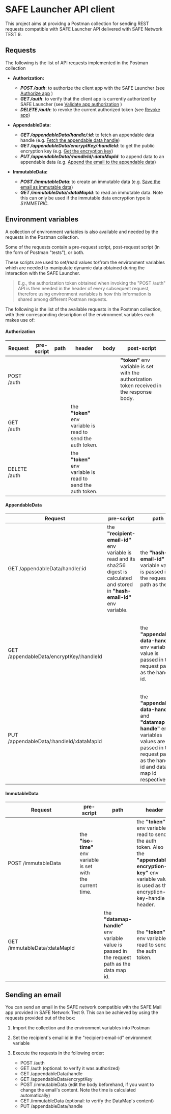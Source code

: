 # SAFE Launcher API client

This project aims at providng a Postman collection for sending REST requests compatible with SAFE Launcher API delivered with SAFE Network TEST 9.


## Requests

The following is the list of API requests implemented in the Postman collection

- **Authorization:**
	- ***POST /auth***: to authorize the client app with the SAFE Launcher (see [Authorize app](https://api.safedev.org/auth/authorize-app.html) )
	- ***GET /auth***: to verify that the client app is currently authorized by SAFE Launcher (see [Validate app authorization](https://api.safedev.org/auth/validate-app-authorization.html) )
	- ***DELETE /auth***: to revoke the current authorized token (see [Revoke app](https://api.safedev.org/auth/revoke-app.html))
 
- **AppendableData:**
	- ***GET /appendableData/handle/:id***: to fetch an appendable data handle (e.g. [Fetch the appendable data handle](https://tutorials.safedev.org/email-app/send-an-email.html#fetch-the-appendable-data-handle))
	- ***GET /appendableData/encryptKey/:handleId***: to get the public encryption key (e.g. [Get the encryption key](https://tutorials.safedev.org/email-app/send-an-email.html#get-the-encryption-key))
	- ***PUT /appendableData/:handleId/:dataMapId***: to append data to an appendable data (e.g. [Append the email to the appendable data](https://tutorials.safedev.org/email-app/send-an-email.html#append-the-email-to-the-appendable-data))

- **ImmutableData:**
	- ***POST /immutableData***: to create an immutable data (e.g. [Save the email as immutable data](https://tutorials.safedev.org/email-app/send-an-email.html#save-the-email-as-immutable-data))
	- ***GET /immutableData/:dataMapId***: to read an immutable data. Note this can only be used if the immutable data encryption type is *SYMMETRIC*.


## Environment variables

A collection of environment variables is also available and needed by the requests in the Postman collection.

Some of the requests contain a pre-request script, post-request script (in the form of Postman "tests"), or both. 

These scripts are used to set/read values to/from the environment variables which are needed to manipulate dynamic data obtained during the interaction with the SAFE Launcher.
> E.g., the authorization token obtained when invoking the "POST /auth" API is then needed in the header of every subsequent request, therefore using environment variables is how this information is shared among different Postman requests.

The following is the list of the available requests in the Postman collection, with their corresponding description of the environment variables each makes use of:

#### Authorization
| Request		| pre-script | path | header | body | post-script |
| ----------------- | ------------ | ------ | --------- | ------ | -------------- |
| POST /auth 	| 	|	| 	| 	| **"token"** env variable is set with the authorization token received in the response body. |
| GET /auth	| 	|	| the **"token"** env variable is read to send the auth token. | 	| 	|
| DELETE /auth | 	|	| the **"token"** env variable is read to send the auth token. | 	| 	|

#### AppendableData
| Request		| pre-script | path | header | body | post-script |
| ----------------- | ------------ | ------ | --------- | ------ | -------------- |
| GET /appendableData/handle/:id	| the **"recipient-email-id"** env variable is read and its sha256 digest is calculated and stored in **"hash-email-id"** env variable.  | the **"hash-email-id"** env variable value is passed in the request path as the id. | the **"token"** env variable is read to send the auth token. | 	| the "appendable-data-handle" env variable is set with the value of the Handle-Id value obtained from the response header. |
| GET /appendableData/encryptKey/:handleId	| 	| the **"appendable-data-handle"** env variable value is passed in the request path as the handle id. | the **"token"** env variable is read to send the auth token. | 	| the **"appendable-encryption-key"** env variable is set with the value of the Handle-Id value obtained from the response header. |
| PUT /appendableData/:handleId/:dataMapId | 	| the **"appendable-data-handle"** and **"datamap-handle"** env variables values are passed in the request path as the handle id and data map id respectively. | the **"token"** env variable is read to send the auth token. | 	|  |

#### ImmutableData
| Request		| pre-script | path | header | body | post-script |
| ----------------- | ------------ | ------ | --------- | ------ | -------------- |
| POST /immutableData 	| the **"iso-time"** env variable is set with the current time. |	| the **"token"** env variable is read to send the auth token. Also the **"appendable-encryption-key"** env variable value is used as the encryption-key-handle header. | the **"iso-time"** env variable is used as a helper for the body content. | the **"datamap-handle"** env variable is set with the value of the Handle-Id value obtained from the response header. |
| GET /immutableData/:dataMapId 	| 	| the **"datamap-handle"** env variable value is passed in the request path as the data map id. | the **"token"** env variable is read to send the auth token. | 	|  |


## Sending an email

You can send an email in the SAFE network compatible with the SAFE Mail app provided in SAFE Network Test 9. This can be achieved by using the requests provided out of the box:

1. Import the collection and the environment variables into Postman

2. Set the recipient's email id in the "recipient-email-id" environment variable

3. Execute the requests in the following order: 
	* POST /auth
	* GET /auth (optional: to verify it was authorized)
	* GET /appendableData/handle
	* GET /appendableData/encryptKey
	* POST /immutableData (edit the body beforehand, if you want to change the email's content. Note the time is calculated automatically)
	* GET /immutableData (optional: to verify the DataMap's content)
	* PUT /appendableData/handle
